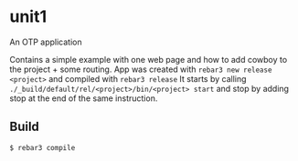 unit1
=====

An OTP application

Contains a simple example with one web page and how to add cowboy to the project + some routing.
App was created with `rebar3 new release <project>` and compiled with `rebar3 release`
It starts by calling `./_build/default/rel/<project>/bin/<project> start` and stop by adding stop at the end of the same instruction.

Build
-----

    $ rebar3 compile
